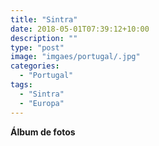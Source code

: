 ```yaml
---
title: "Sintra"
date: 2018-05-01T07:39:12+10:00
description: ""
type: "post"
image: "imgaes/portugal/.jpg"
categories: 
  - "Portugal"
tags:
  - "Sintra"
  - "Europa"
---
```


**Álbum de fotos**

